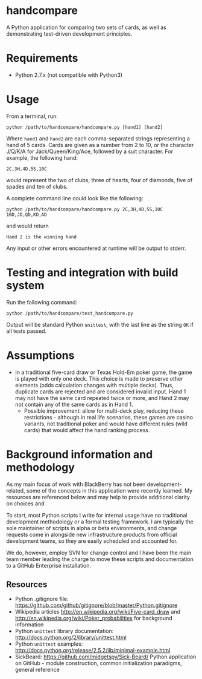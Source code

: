 # handcompare

A Python application for comparing two sets of cards, as well as demonstrating
test-driven development principles.

# Requirements

* Python 2.7.x (not compatible with Python3)

# Usage

From a terminal, run:

    python /path/to/handcompare/handcompare.py [hand1] [hand2]

Where `hand1` and `hand2` are each comma-separated strings representing a hand of 5 cards. Cards are given as a number from 2 to 10, or the character J/Q/K/A for Jack/Queen/King/Ace, followed by a suit character. For example, the following hand:

    2C,3H,4D,5S,10C

would represent the two of clubs, three of hearts, four of diamonds, five of spades and ten of clubs.

A complete command line could look like the following:

    python /path/to/handcompare/handcompare.py 2C,3H,4D,5S,10C 10D,JD,QD,KD,AD

and would return

    Hand 2 is the winning hand

Any input or other errors encountered at runtime will be output to stderr.

# Testing and integration with build system

Run the following command:

    python /path/to/handcompare/test_handcompare.py

Output will be standard Python `unittest`, with the last line as the string `OK` if all tests passed.

# Assumptions

* In a traditional five-card draw or Texas Hold-Em poker game, the game is played with only one deck. This choice is made to preserve other elements (odds calculation changes with multiple decks). Thus, duplicate cards are rejected and are considered invalid input. Hand 1 may not have the same card repeated twice or more, and Hand 2 may not contain any of the same cards as in Hand 1.
    * Possible improvement: allow for multi-deck play, reducing these restrictions - although in real life scenarios, these games are casino variants, not traditional poker and would have different rules (wild cards) that would affect the hand ranking process.

# Background information and methodology

As my main focus of work with BlackBerry has not been development-related, some of the concepts in this application were recently learned. My resources are referenced below and may help to provide additional clarity on choices and

To start, most Python scripts I write for internal usage have no traditional development methodology or a formal testing framework. I am typically the sole maintainer of scripts in alpha or beta environments, and change requests come in alongside new infrastructure products from official development teams, so they are easily scheduled and accounted for.

We do, however, employ SVN for change control and I have been the main team member leading the charge to move these scripts and documentation to a GitHub Enterprise installation.


## Resources

* Python .gitignore file: <https://github.com/github/gitignore/blob/master/Python.gitignore>
* Wikipedia articles <http://en.wikipedia.org/wiki/Five-card_draw> and <http://en.wikipedia.org/wiki/Poker_probabilities> for background information
* Python `unittest` library documentation: <http://docs.python.org/2/library/unittest.html>
* Python `unittest` examples: <http://docs.python.org/release/2.5.2/lib/minimal-example.html>
* SickBeard: <https://github.com/midgetspy/Sick-Beard/> Python application on GitHub - module construction, common initialization paradigms, general reference
